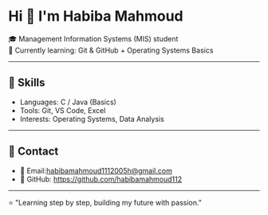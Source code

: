 # Hi 👋 I'm Habiba Mahmoud

🎓 Management Information Systems (MIS) student  
🧠 Currently learning: Git & GitHub + Operating Systems Basics  

---

## 📌 Skills
- Languages: C / Java (Basics)  
- Tools: Git, VS Code, Excel  
- Interests: Operating Systems, Data Analysis  

---

## 📌 Contact
- 📧 Email:habibamahmoud1112005h@gmail.com  
- 🐙 GitHub: https://github.com/habibamahmoud112

---

⭐ "Learning step by step, building my future with passion."
